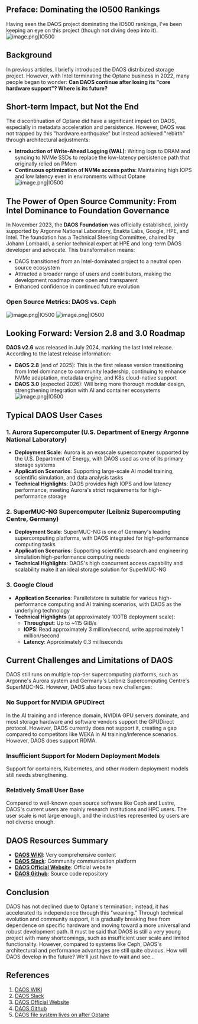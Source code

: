 ## Preface: Dominating the IO500 Rankings
Having seen the DAOS project dominating the IO500 rankings, I've been keeping an eye on this project (though not diving deep into it).
![image.png|IO500](../../image/io500.png)
## Background
In previous articles, I briefly introduced the DAOS distributed storage project.
However, with Intel terminating the Optane business in 2022, many people began to wonder: **Can DAOS continue after losing its "core hardware support"? Where is its future?**
## Short-term Impact, but Not the End
The discontinuation of Optane did have a significant impact on DAOS, especially in metadata acceleration and persistence. However, DAOS was not trapped by this "hardware earthquake" but instead achieved "rebirth" through architectural adjustments:
- **Introduction of Write-Ahead Logging (WAL)**: Writing logs to DRAM and syncing to NVMe SSDs to replace the low-latency persistence path that originally relied on PMem
- **Continuous optimization of NVMe access paths**: Maintaining high IOPS and low latency even in environments without Optane
![image.png|IO500](../../image/daos01.png)
## The Power of Open Source Community: From Intel Dominance to Foundation Governance
In November 2023, the **DAOS Foundation** was officially established, jointly supported by Argonne National Laboratory, Enakta Labs, Google, HPE, and Intel. The foundation has a Technical Steering Committee, chaired by Johann Lombardi, a senior technical expert at HPE and long-term DAOS developer and advocate.
This transformation means:
- DAOS transitioned from an Intel-dominated project to a neutral open source ecosystem
- Attracted a broader range of users and contributors, making the development roadmap more open and transparent
- Enhanced confidence in continued future evolution
### Open Source Metrics: DAOS vs. Ceph
![image.png|IO500](../../image/star.png)
![image.png|IO500](../../image/company.png)
## Looking Forward: Version 2.8 and 3.0 Roadmap
**DAOS v2.6** was released in July 2024, marking the last Intel release.
According to the latest release information:
- **DAOS 2.8** (end of 2025): This is the first release version transitioning from Intel dominance to community leadership, continuing to enhance NVMe adaptation, metadata engine, and K8s cloud-native support
- **DAOS 3.0** (expected 2026): Will bring more thorough modular design, strengthening integration with AI and container ecosystems
![image.png|IO500](../../image/roadmap.png)
## Typical DAOS User Cases
### 1. Aurora Supercomputer (U.S. Department of Energy Argonne National Laboratory)
- **Deployment Scale**: Aurora is an exascale supercomputer supported by the U.S. Department of Energy, with DAOS used as one of its primary storage systems
- **Application Scenarios**: Supporting large-scale AI model training, scientific simulation, and data analysis tasks
- **Technical Highlights**: DAOS provides high IOPS and low latency performance, meeting Aurora's strict requirements for high-performance storage
### 2. SuperMUC-NG Supercomputer (Leibniz Supercomputing Centre, Germany)
- **Deployment Scale**: SuperMUC-NG is one of Germany's leading supercomputing platforms, with DAOS integrated for high-performance computing tasks
- **Application Scenarios**: Supporting scientific research and engineering simulation high-performance computing needs
- **Technical Highlights**: DAOS's high concurrent access capability and scalability make it an ideal storage solution for SuperMUC-NG
### 3. Google Cloud
- **Application Scenarios**: Parallelstore is suitable for various high-performance computing and AI training scenarios, with DAOS as the underlying technology
- **Technical Highlights** (at approximately 100TB deployment scale):
  - **Throughput**: Up to ~115 GiB/s
  - **IOPS**: Read approximately 3 million/second, write approximately 1 million/second
  - **Latency**: Approximately 0.3 milliseconds
## Current Challenges and Limitations of DAOS
DAOS still runs on multiple top-tier supercomputing platforms, such as Argonne's Aurora system and Germany's Leibniz Supercomputing Centre's SuperMUC-NG. However, DAOS also faces new challenges:
### No Support for NVIDIA GPUDirect
In the AI training and inference domain, NVIDIA GPU servers dominate, and most storage hardware and software vendors support the GPUDirect protocol. However, DAOS currently does not support it, creating a gap compared to competitors like WEKA in AI training/inference scenarios. However, DAOS does support RDMA.
### Insufficient Support for Modern Deployment Models
Support for containers, Kubernetes, and other modern deployment models still needs strengthening.
### Relatively Small User Base
Compared to well-known open source software like Ceph and Lustre, DAOS's current users are mainly research institutions and HPC users. The user scale is not large enough, and the industries represented by users are not diverse enough.
## DAOS Resources Summary
- **[DAOS WIKI](https://daos-stack.github.io/)**: Very comprehensive content
- **[DAOS Slack](https://daos-stack.slack.com/)**: Community communication platform
- **[DAOS Official Website](https://daos.io/)**: Official website
- **[DAOS Github](https://github.com/daos-stack/daos)**: Source code repository
## Conclusion
DAOS has not declined due to Optane's termination; instead, it has accelerated its independence through this "weaning." Through technical evolution and community support, it is gradually breaking free from dependence on specific hardware and moving toward a more universal and robust development path.
It must be said that DAOS is still a very young project with many shortcomings, such as insufficient user scale and limited functionality. However, compared to systems like Ceph, DAOS's architectural and performance advantages are still quite obvious.
How will DAOS develop in the future? We'll just have to wait and see...
## References
1. [DAOS WIKI](https://daos-stack.github.io/)
2. [DAOS Slack](https://daos-stack.slack.com/)
3. [DAOS Official Website](https://daos.io/)
4. [DAOS Github](https://github.com/daos-stack/daos)
5. [DAOS file system lives on after Optane](https://zhuanlan.zhihu.com/p/1910394685379282773) 
